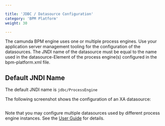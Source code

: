 ```yaml
---

title: 'JDBC / Datasource Configuration'
category: 'BPM Platform'
weight: 30

---
```



The camunda BPM engine uses one or multiple process engines. Use your application server management tooling for the configuration of the datasources.
The JNDI name of the datasource must be equal to the name used in the datasource-Element of the process engine(s) configured in the bpm-platform.xml file.


## Default JNDI Name

The default JNDI name is <code>jdbc/ProcessEngine</code>

The following screenshot shows the configuration of an XA datasource: 

<a href="ref:asset:/guides/installation-guide/was/assets/img/jdbc.png" target="_blank">
  <img class="tile" src="ref:asset:/guides/installation-guide/was/assets/img/jdbc.png" alt=""/>
</a>

Note that you may configure multiple datasources used by different process engine instances. See the <a href="ref:/guides/user-guide/">User Guide</a> for details.